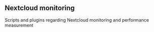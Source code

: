 ## Nextcloud monitoring
Scripts and plugins regarding Nextcloud monitoring and performance measurement

